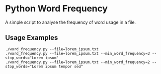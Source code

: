 # Python Word Frequency

A simple script to analyse the frequency of word usage in a file.

## Usage Examples

```
./word_frequency.py --file=lorem_ipsum.txt
./word_frequency.py --file=lorem_ipsum.txt --min_word_frequency=3 --stop_words="Lorem ipsum"
./word_frequency.py --file=lorem_ipsum.txt --min_word_frequency=2 --stop_words="Lorem ipsum tempor sed"
```
 